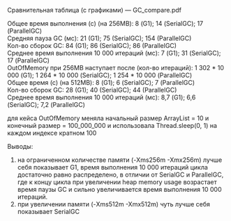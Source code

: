 Сравнительная таблица (с графиками) — GC_compare.pdf

Общее время выполнения (c) (на 256MB): 8 (G1); 14 (SerialGC); 17 (ParallelGC)<br>
Средняя пауза GC (мс): 21 (G1); 75 (SerialGC); 154 (ParallelGC)<br>
Кол-во сборок GC: 84 (G1); 86 (SerialGC); 86 (ParallelGC)<br>
Среднее время выполнения 10 000 итераций (мс): 7 (G1); 31 (SerialGC); 17 (ParallelGC)<br>
OutOfMemory при 256MB наступает после (кол-во итераций): 1 302 * 10 000 (G1); 1 264 * 10 000 (SerialGC); 1 254 * 10 000 (ParallelGC)<br>
Общее время (c) (на 512MB): 8 (G1); 6 (SerialGC); 7 (ParallelGC)<br>
Кол-во сборок GC: 28 (G1); 40 (SerialGC); 44 (ParallelGC)<br>
Среднее время выполнения 10 000 итераций (мс): 8,7 (G1); 6,6 (SerialGC); 7,2 (ParallelGC)<br>

для кейса OutOfMemory меняла начальный размер ArrayList = 10 и конечный размер = 100_000_000 и использовала Thread.sleep(0, 1) на каждом индексе кратном 100

Выводы: 
1. на ограниченном количестве памяти (-Xms256m -Xmx256m) лучше себя показывает G1, время выполнения 10 000 итераций цикла достаточно равно распределено, в отличии от SerialGC и ParallelGC, где к концу цикла при увеличении heap memory usage возрастает время паузы GC и сильно увеличивается время выполнения 10 000 итераций.
2. при увеличении памяти (-Xms512m -Xmx512m) чуть лучше себя показывает SerialGC